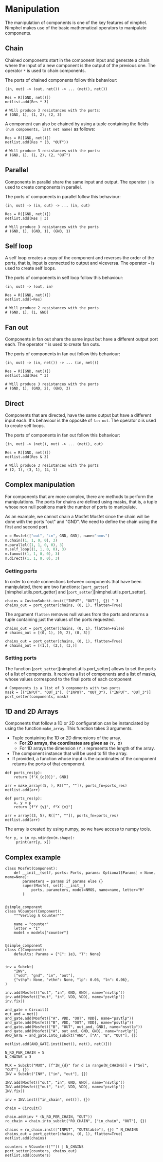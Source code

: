 # Manipulation

The manipulation of components is one of the key features of nimphel. Nimphel makes use of the basic mathematical operators to manipulate components.

## Chain

Chained components start in the component input and generate a chain where the input of a new component is the output of the previous one. The operator ``*`` is used to chain components.

The ports of chained components follow this behaviour:
```text
(in, out) -> (out, net()) -> ... (net(), net())
```

```{.py3 title="Example of chained components"}
Res = R([GND, net()])
netlist.add(Res * 3)

# Will produce 3 resistances with the ports:
# (GND, 1), (1, 2), (2, 3)
```

A component can also be chained by using a tuple containing the fields `(num components, last net name)` as follows:

```{.py3 title="Chained components with named output"}
Res = R([GND, net()])
netlist.add(Res * (3, "OUT"))

# Will produce 3 resistances with the ports:
# (GND, 1), (1, 2), (2, "OUT")
```


## Parallel

Components in parallel share the same input and output. The operator ``|`` is used to create components in parallel.

The ports of components in parallel follow this behaviour:
```text
(in, out) -> (in, out) -> ... (in, out)
```

```{.py3 title="Example of components in parallel"}
Res = R([GND, net()])
netlist.add(Res | 3)

# Will produce 3 resistances with the ports
# (GND, 1), (GND, 1), (GND, 1)
```

## Self loop

A self loop creates a copy of the component and reverses the order of the ports, that is, input is connected to output and viceversa. The operator ``~`` is used to create self loops.

The ports of components in self loop follow this behaviour:
```text
(in, out) -> (out, in)
```

```{.py3 title="Example of self looped components"}
Res = R([GND, net()])
netlist.add(~Res)

# Will produce 2 resistances with the ports
# (GND, 1), (1, GND)
```

## Fan out

Components in fan out share the same input but have a different output port each. The operator ``^`` is used to create fan outs.

The ports of components in fan out follow this behaviour:
```text
(in, out) -> (in, net()) -> ... (in, net())
```

```{.py3 title="Example of components in fan out"}
Res = R([GND, net()])
netlist.add(Res ^ 3)

# Will produce 3 resistances with the ports
# (GND, 1), (GND, 2), (GND, 3)
```

## Direct

Components that are directed, have the same output but have a different input each. It's behaviour is the opposite of `fan out`. The operator ``&`` is used to create self loops.

The ports of components in fan out follow this behaviour:
```text
(in, out) -> (net(), out) -> ... (net(), out)
```

```{.py3 title="Example of directed components."}
Res = R([GND, net()])
netlist.add(Res & 3)

# Will produce 3 resistances with the ports
# (2, 1), (3, 1), (4, 1)
```

## Complex manipulation

For components that are more complex, there are methods to perform the manipulations.
The ports for chains are defined using masks, that is, a tuple whose non null
positions mark the number of ports to manipulate. 

As an example, we cannot chain a Mosfet Mosfet since the chain will be done with the ports "out" and "GND". We need to define the chain using the first and second port.

```python
m = Mosfet(["out", "in", GND, GND], name="nmos")
m.chain((1, 1, 0, 0), 3)
m.parallel((1, 1, 0, 0), 3)
m.self_loop((1, 1, 0, 0), 3)
m.fanout((1, 1, 0, 0), 3)
m.direct((1, 1, 0, 0), 3)
```

### Getting ports

In order to create connections between components that have been manipulated, there are two functions: [`port_getter`][nimphel.utils.port_getter] and [`port_setter`][nimphel.utils.port_setter].

```{.py3 title="Example of getting ports"}
chains = CustomSubckt.inst(["INPUT", "OUT"], {}) ^ 3
chains_out = port_getter(chains, (0, 1), flatten=True)
```

The argument `flatten` removes null values from the ports and returns a tuple containing just the values of the ports requested.

```{.py3 title="Usage of the flatten argument"}
chains_out = port_getter(chains, (0, 1), flatten=False)
# chains_out = [(0, 1), (0, 2), (0, 3)]

chains_out = port_getter(chains, (0, 1), flatten=True)
# chains_out = [(1,), (2,), (3,)]
```

### Setting ports

The function [`port_setter`][nimphel.utils.port_setter] allows to set the ports of a list of components. It receives a list of components and a list of masks, whose values correspond to the final ports of each component


```{.py3 title="Example of setting ports"}
# Components is a list of 3 components with two ports
mask = [("INPUT", "OUT_1"), ("INPUT", "OUT_3"), ("INPUT", "OUT_3")]
port_setter(components, mask)
```

## 1D and 2D Arrays

Components that follow a 1D or 2D configuration can be instanciated by using the function ``make_array``. This function takes 3 arguments.

- Tuple containing the 1D or 2D dimensions of the array. 
    - **For 2D arrays, the coordinates are given as `(Y, X)`**
    - For 1D arrays the dimension `(Y,)` represents the length of the array.
- The component instance that will be used to fill the array.
- If provided, a function whose input is the coordinates of the component returns the ports of that component.


```{.py3 title="Generating a 1D array of resistances"}
def ports_res(p):
    return [f'X_{c[0]}', GND]
    
arr = make_array((5, ), R(["", ""]), ports_fn=ports_res)
netlist.add(arr)
```

```{.py3 title="Generating a 2D array of resistances"}
def ports_res(p):
    x, y = p
    return [f"Y_{y}", f"X_{x}"]

arr = array((3, 5), R(["", ""]), ports_fn=ports_res)
netlist.add(arr)
```

The array is created by using numpy, so we have access to numpy tools.

```{.py3 title="Printing an array of components."}
for y, x in np.ndindex(m.shape):
     print(arr[y, x])
```

## Complex example


```{.py3 title="Creation of a RO PUF."}
class Mosfet(Component):
    def __init__(self, ports: Ports, params: Optional[Params] = None, name=None):
        parameters = params if params else {}
        super(Mosfet, self).__init__(
            ports, parameters, model=NMOS, name=name, letter="M"
        )


@simple_component
class VCounter(Component):
    """Verilog A Counter"""

    name = "counter"
    letter = "I"
    model = models["counter"]


@simple_component
class C(Component):
    defaults: Params = {"C": 1e3, "T": None}


inv = Subckt(
    "INV",
    ["vdd", "gnd", "in", "out"],
    {"vthp": None, "vthn": None, "lp": 0.06, "ln": 0.06},
)

inv.add(Mosfet(["out", "in", GND, GND], name="nsvtlp"))
inv.add(Mosfet(["out", "in", VDD, VDD], name="psvtlp"))
inv.fix()

and_gate = Circuit()
out_and = net()
and_gate.add(Mosfet(["A", VDD, "OUT", VDD], name="psvtlp"))
and_gate.add(Mosfet(["B", VDD, "OUT", VDD], name="psvtlp"))
and_gate.add(Mosfet(["B", "OUT", out_and, GND], name="nsvtlp"))
and_gate.add(Mosfet(["A", out_and, GND, GND], name="nsvtlp"))
AND_GATE = and_gate.into_subckt("AND", ["A", "B", "OUT"], {})

netlist.add(AND_GATE.inst([net(), net(), net()]))

N_RO_PER_CHAIN = 5
N_CHAINS = 3

MUX = Subckt("MUX", [f"IN_{d}" for d in range(N_CHAINS)] + ["Sel", "OUT"], {})
INV = Subckt("INV", ["in", "out"], {})

INV.add(Mosfet(["out", "in", GND, GND], name="nsvtlp"))
INV.add(Mosfet(["out", "in", VDD, VDD], name="psvtlp"))
INV.fix()

inv = INV.inst(["in_chain", net()], {})

chain = Circuit()

chain.add(inv * (N_RO_PER_CHAIN, "OUT"))
ro_chain = chain.into_subckt("RO_CHAIN", ["in_chain", "OUT"], {})

chains = ro_chain.inst(["INPUT", "OUTStable"], {}) ^ N_CHAINS
chains_out = port_getter(chains, (0, 1), flatten=True)
netlist.add(chains)

counters = VCounter([""]) | N_CHAINS
port_setter(counters, chains_out)
netlist.add(counters)
```
